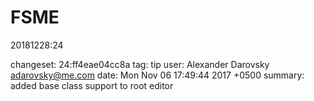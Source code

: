 # FSME
20181228:24


changeset:   24:ff4eae04cc8a
tag:         tip
user:        Alexander Darovsky <adarovsky@me.com>
date:        Mon Nov 06 17:49:44 2017 +0500
summary:     added base class support to root editor



